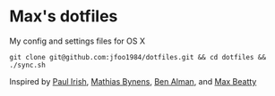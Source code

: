 Max's dotfiles
========

My config and settings files for OS X

    git clone git@github.com:jfoo1984/dotfiles.git && cd dotfiles && ./sync.sh

Inspired by [Paul Irish](https://github.com/paulirish/dotfiles), [Mathias Bynens](https://github.com/mathiasbynens/dotfiles/), [Ben Alman](https://github.com/cowboy/dotfiles), and [Max Beatty](https://github.com/maxbeatty/dotfiles)
